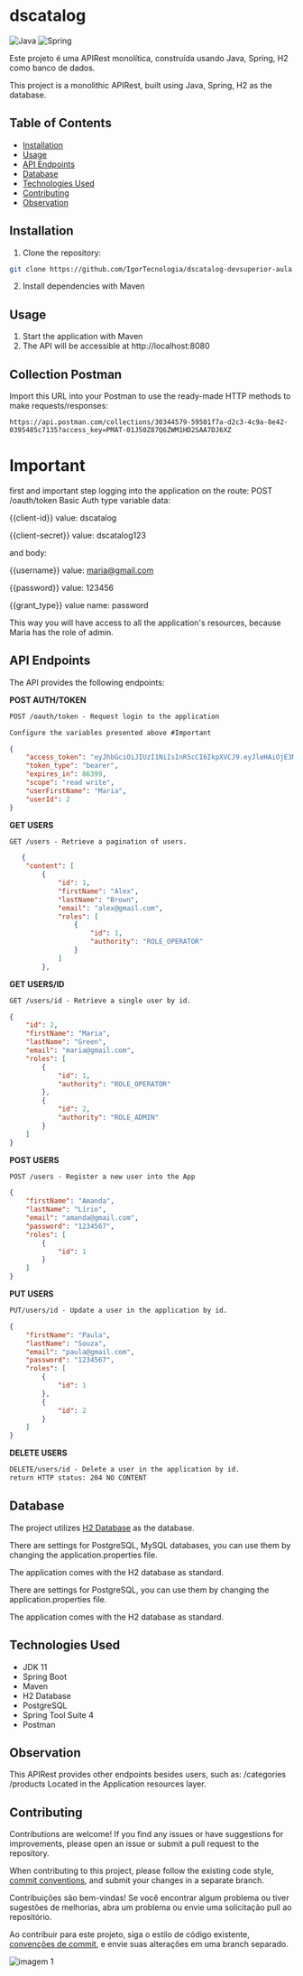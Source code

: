 # dscatalog

![Java](https://img.shields.io/badge/java-%23ED8B00.svg?style=for-the-badge&logo=openjdk&logoColor=white)
![Spring](https://img.shields.io/badge/spring-%236DB33F.svg?style=for-the-badge&logo=spring&logoColor=white)

Este projeto é uma APIRest monolítica, construída usando Java, Spring, H2 como banco de dados.

This project is a monolithic APIRest, built using Java, Spring, H2 as the database.

## Table of Contents

- [Installation](#installation)
- [Usage](#usage)
- [API Endpoints](#api-endpoints)
- [Database](#database)
- [Technologies Used](#technologies-used)
- [Contributing](#contributing)
- [Observation](#observation)

## Installation

1. Clone the repository:

```bash
git clone https://github.com/IgorTecnologia/dscatalog-devsuperior-aula.git
```

2. Install dependencies with Maven

## Usage

1. Start the application with Maven
2. The API will be accessible at http://localhost:8080

## Collection Postman

Import this URL into your Postman to use the ready-made HTTP methods to make requests/responses:
```
https://api.postman.com/collections/30344579-59501f7a-d2c3-4c9a-8e42-0395485c7135?access_key=PMAT-01J50Z87Q6ZWM1HD2SAA7DJ6XZ
```

# Important
first and important step logging into the application on the route:
POST /oauth/token
Basic Auth type variable data:

{{client-id}} value: dscatalog

{{client-secret}} value: dscatalog123

and body:

{{username}} value: maria@gmail.com

{{password}} value: 123456

{{grant_type}} value name: password

This way you will have access to all the application's resources, because Maria has the role of admin.

## API Endpoints
The API provides the following endpoints:

**POST AUTH/TOKEN**
```markdown
POST /oauth/token - Request login to the application

Configure the variables presented above #Important
```
```json
{
    "access_token": "eyJhbGciOiJIUzI1NiIsInR5cCI6IkpXVCJ9.eyJleHAiOjE3MjM0NzcxMzksInVzZXJfbmFtZSI6Im1hcmlhQGdtYWlsLmNvbSIsImF1dGhvcml0aWVzIjpbIlJPTEVfT1BFUkFUT1IiLCJST0xFX0FETUlOIl0sImp0aSI6IjlmNDA1MGJkLTgxMTMtNDRmYi1hOGNiLTBkNjk2NThiMjA3NCIsImNsaWVudF9pZCI6ImRzY2F0YWxvZyIsInNjb3BlIjpbInJlYWQiLCJ3cml0ZSJdfQ.CkMY93f853NITrhhzqD40XxKzBSlQ8_x9WSlVTMfEkA",
    "token_type": "bearer",
    "expires_in": 86399,
    "scope": "read write",
    "userFirstName": "Maria",
    "userId": 2
}
```

**GET USERS**
```markdown
GET /users - Retrieve a pagination of users.
```
```json
   {
    "content": [
        {
            "id": 1,
            "firstName": "Alex",
            "lastName": "Brown",
            "email": "alex@gmail.com",
            "roles": [
                {
                    "id": 1,
                    "authority": "ROLE_OPERATOR"
                }
            ]
        },

```
**GET USERS/ID**
```markdown
GET /users/id - Retrieve a single user by id.
```

```json
{
    "id": 2,
    "firstName": "Maria",
    "lastName": "Green",
    "email": "maria@gmail.com",
    "roles": [
        {
            "id": 1,
            "authority": "ROLE_OPERATOR"
        },
        {
            "id": 2,
            "authority": "ROLE_ADMIN"
        }
    ]
}
```

**POST USERS**
```markdown
POST /users - Register a new user into the App
```
```json
{
    "firstName": "Amanda",
    "lastName": "Lírio",
    "email": "amanda@gmail.com",
    "password": "1234567",
    "roles": [
        {
            "id": 1
        }
    ]
}
```
**PUT USERS**
```markdown
PUT/users/id - Update a user in the application by id.
```
```json
{
    "firstName": "Paula",
    "lastName": "Souza",
    "email": "paula@gmail.com",
    "password": "1234567",
    "roles": [
        {
            "id": 1
        },
        {
            "id": 2
        }
    ]
}
```
**DELETE USERS**
```markdown
DELETE/users/id - Delete a user in the application by id.
return HTTP status: 204 NO CONTENT

```
## Database
The project utilizes [H2 Database](https://www.h2database.com/html/tutorial.html) as the database.

There are settings for PostgreSQL, MySQL databases, you can use them by changing the application.properties file.

The application comes with the H2 database as standard.

There are settings for PostgreSQL, you can use them by changing the application.properties file.

The application comes with the H2 database as standard.

## Technologies Used

- JDK 11
- Spring Boot
- Maven
- H2 Database
- PostgreSQL
- Spring Tool Suite 4
- Postman

## Observation
This APIRest provides other endpoints besides users, such as:
/categories
/products
Located in the Application resources layer.

## Contributing

Contributions are welcome! If you find any issues or have suggestions for improvements, please open an issue or submit a pull request to the repository.

When contributing to this project, please follow the existing code style, [commit conventions](https://www.conventionalcommits.org/en/v1.0.0/), and submit your changes in a separate branch.

Contribuições são bem-vindas! Se você encontrar algum problema ou tiver sugestões de melhorias, abra um problema ou envie uma solicitação pull ao repositório.

Ao contribuir para este projeto, siga o estilo de código existente, [convenções de commit](https://medium.com/linkapi-solutions/conventional-commits-pattern-3778d1a1e657), e envie suas alterações em uma branch separado.

![imagem 1](https://miro.medium.com/v2/resize:fit:720/format:webp/1*Uvcb1Vfw2xUDere7KJqOUg.jpeg)
